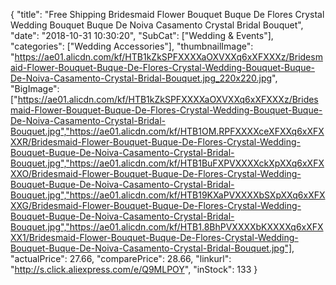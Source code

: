 {
	"title": "Free Shipping Bridesmaid Flower Bouquet Buque De Flores Crystal Wedding Bouquet Buque De Noiva Casamento  Crystal Bridal Bouquet",
	"date": "2018-10-31 10:30:20",
	"SubCat": ["Wedding & Events"],
	"categories": ["Wedding Accessories"],
	"thumbnailImage": "https://ae01.alicdn.com/kf/HTB1kZkSPFXXXXaOXVXXq6xXFXXXz/Bridesmaid-Flower-Bouquet-Buque-De-Flores-Crystal-Wedding-Bouquet-Buque-De-Noiva-Casamento-Crystal-Bridal-Bouquet.jpg_220x220.jpg",
	"BigImage": ["https://ae01.alicdn.com/kf/HTB1kZkSPFXXXXaOXVXXq6xXFXXXz/Bridesmaid-Flower-Bouquet-Buque-De-Flores-Crystal-Wedding-Bouquet-Buque-De-Noiva-Casamento-Crystal-Bridal-Bouquet.jpg","https://ae01.alicdn.com/kf/HTB1OM.RPFXXXXceXFXXq6xXFXXXR/Bridesmaid-Flower-Bouquet-Buque-De-Flores-Crystal-Wedding-Bouquet-Buque-De-Noiva-Casamento-Crystal-Bridal-Bouquet.jpg","https://ae01.alicdn.com/kf/HTB1BuFXPVXXXXckXpXXq6xXFXXXO/Bridesmaid-Flower-Bouquet-Buque-De-Flores-Crystal-Wedding-Bouquet-Buque-De-Noiva-Casamento-Crystal-Bridal-Bouquet.jpg","https://ae01.alicdn.com/kf/HTB19KXaPVXXXXbSXpXXq6xXFXXXG/Bridesmaid-Flower-Bouquet-Buque-De-Flores-Crystal-Wedding-Bouquet-Buque-De-Noiva-Casamento-Crystal-Bridal-Bouquet.jpg","https://ae01.alicdn.com/kf/HTB1.8BhPVXXXXbKXXXXq6xXFXXX1/Bridesmaid-Flower-Bouquet-Buque-De-Flores-Crystal-Wedding-Bouquet-Buque-De-Noiva-Casamento-Crystal-Bridal-Bouquet.jpg"],
	"actualPrice": 27.66,
	"comparePrice": 28.66,
	"linkurl": "http://s.click.aliexpress.com/e/Q9MLPOY",
	"inStock": 133
}

